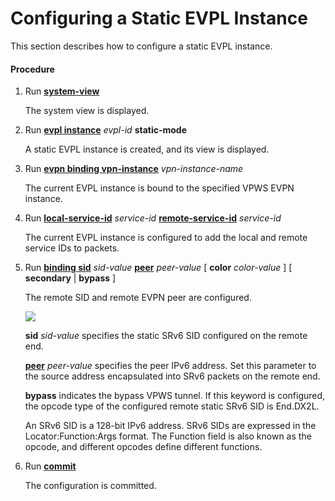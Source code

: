 Configuring a Static EVPL Instance
==================================

This section describes how to configure a static EVPL instance.

#### Procedure

1. Run [**system-view**](cmdqueryname=system-view)
   
   
   
   The system view is displayed.
2. Run [**evpl instance**](cmdqueryname=evpl+instance) *evpl-id* **static-mode**
   
   
   
   A static EVPL instance is created, and its view is displayed.
3. Run [**evpn binding vpn-instance**](cmdqueryname=evpn+binding+vpn-instance) *vpn-instance-name*
   
   
   
   The current EVPL instance is bound to the specified VPWS EVPN instance.
4. Run [**local-service-id**](cmdqueryname=local-service-id) *service-id* [**remote-service-id**](cmdqueryname=remote-service-id) *service-id*
   
   
   
   The current EVPL instance is configured to add the local and remote service IDs to packets.
5. Run [**binding sid**](cmdqueryname=binding+sid) *sid-value* [**peer**](cmdqueryname=peer) *peer-value* [ **color** *color-value* ] [ **secondary** | **bypass** ]
   
   
   
   The remote SID and remote EVPN peer are configured.
   
   
   
   ![](../../../../public_sys-resources/note_3.0-en-us.png) 
   
   **sid** *sid-value* specifies the static SRv6 SID configured on the remote end.
   
   [**peer**](cmdqueryname=peer) *peer-value* specifies the peer IPv6 address. Set this parameter to the source address encapsulated into SRv6 packets on the remote end.
   
   **bypass** indicates the bypass VPWS tunnel. If this keyword is configured, the opcode type of the configured remote static SRv6 SID is End.DX2L.
   
   An SRv6 SID is a 128-bit IPv6 address. SRv6 SIDs are expressed in the Locator:Function:Args format. The Function field is also known as the opcode, and different opcodes define different functions.
6. Run [**commit**](cmdqueryname=commit)
   
   
   
   The configuration is committed.